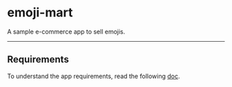 # emoji-mart

A sample e-commerce app to sell emojis.

___

## Requirements

To understand the app requirements, read the following [doc](./docs/README.md).
